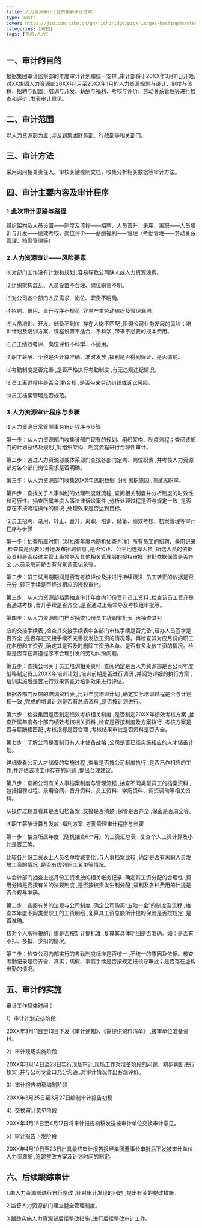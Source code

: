 ```yaml
---
title: 人力资源审计：我的最新审计方案
type: posts
cover: https://jsd.cdn.zzko.cn/gh/richbridge/picx-images-hosting@master/thumbnail/CPA-审计.jpg
categories: [审技]
tags: [专项,人力]
---
```


## 一、审计的目的

根据集团审计监察部的年度审计计划和统一安排 ,审计部将于20XX年3月11日开始,对XX集团人力资源部20XX年1月至20XX年1月的人力资源规划与设计、制度与流程、招聘与配置、培训与开发、薪酬与福利、考核与评价、劳动关系管理等进行检查和评价 ,发表审计意见。

## 二、审计范围

以人力资源部为主 ,涉及到集团财务部、行政部等相关部门。

## 三、审计方法

采用询问相关责任人、审核关键控制文档、收集分析相关数据等审计方法。

## 四、审计主要内容及审计程序

### 1.此次审计思路与路径

组织架构及人员设置——制度及流程——招聘、人员晋升、录用、离职——人员培训与开发——绩效考核、岗位评价——薪酬福利——管理（考勤管理——劳动关系管理、档案管理等）

### 2.人力资源审计——风险要素

⑴对部门工作没有计划和规划 ,容易导致公司缺人或人力资源浪费。

⑵组织架构混乱、人员设置不合理、岗位职责不明。

⑶对公司各个部门人员需求、岗位、职责不明确。

⑷招聘、录用、晋升程序不规范 ,容易产生劳动纠纷及管理漏洞。

⑸人员培训、开发、储备不到位 ,存在人岗不匹配 ,阻碍公司业务发展的风险；培训计划及培训方案、课程设置不适合、不科学 ,带来不必要的成本费用。

⑹员工绩效考评、岗位评价不科学、不适用。

⑺职工薪酬、个税是否计算准确、准时发放 ,福利是否得到保证、是否缴纳。

⑻考勤制度是否完善 ,是否严格执行考勤制度 ,有无违规违纪情况。

⑼员工离退程序是否合理\合规 ,是否带来劳动纠纷或诉讼风险。

⑽员工档案管理是否规范。

### 3.人力资源审计程序与步骤

⑴人力资源日常管理事务审计程序与步骤

第一步：从人力资源部门收集该部门现有的规划、组织架构、制度流程；查阅该部门的计划总结及规划 ,对组织架构、制度流程进行合理性审计。

第二步：通过人力资源部或体系部门查找各部门定岗、岗位职责 ,并考核人力资源部对各个部门岗位需求是否明确。

第三步：从人力资源部门收集20XX年离职数据 ,分析离职原因 ,测试离职率。

第四步：查找关于人事纠纷的处理制度就流程 ,查阅相关制度并分析制度的时效性和可行性。抽查所属年度人事法律诉讼案件 ,分析处理过程是否与规定一致 ,是否存在不按流程操作的情况 ,处理效果是否达到目标。

⑵员工招聘、录用、转正、晋升、离职、培训、储备、绩效考核、档案管理等审计程序与步骤

第一步：抽查所属时期（以抽查年度内随机抽查为准）所有员工的招聘、录用记录 ,检查其是否要公开地发布招聘信息 ,是否公正、公平地选择人员 ,所选人员的依据及资料是否经过主管上级领导及其他相关管理层的授权审批 ,审批依据保管是否齐全 ,人员录用前是否有背景调查记录等。

第二步：员工试用期期间是否有考核评价及并进行持续跟进 ,员工转正的依据是否充分 ,转正手续是否经过相应的授权审批。

第三步：从人力资源部档案抽查审计年度内10份晋升员工资料 ,检查该员工晋升是否通过考核 ,晋升手续是否齐全 ,是否通过上级领导及考核组审批等。

第四步：从人力资源部门档案抽查10份员工辞职审批表 ,再抽查其对

应的交接手续表 ,检查其交接手续表中各部门审核手续是否完备 ,经办人员签字是否齐全 ,是否存在交接手续不完善就发放工资的情况等。再检查其对应月份的职工花名册和工资表 ,确定其是否及时删除工资册名单。是否有多发放工资的情况。检查是否存在离退程序不合理引发的劳动纠纷问题。

第五步：查找公司关于员工培训相关资料 ,查阅确定是否人力资源部是否公司年度战略制定员工20XX年培训计划 ,培训前期是否进行调研 ,并阅览详细的执行方案 ,培训实施后是否进行效果调查对培训效果进行评估。

根据各部门反馈的培训资料表 ,比对年度培训计划 ,确定实际培训过程是否与计划相一致 ,完成的培训计划是否有总结资料 ,是否按计划进行。

第六步：检查集团是否制定绩效考核相关制度 ,是否制定20XX年绩效考核方案 ,抽查所属年度各个部门绩效考核相关资料 ,检查是否按制度及方案执行 ,考核方案是否与薪酬相匹配 ,考核指标是否合理 ,考核结果审批是否资料是否齐全。

第七步：了解公司是否制订有人才储备战略 ,公司是否已经实施相应的人才储备计划。

详细查看公司人才储备的实施过程 ,查看是否按公司制度执行 ,是否已作相应的工作,并评估该项工作存在的问题 ,提出合理建议。

第八步：查阅公司有关人事档案制度与管理流程 ,抽查不同类型员工的档案资料 ,包括招聘过程、录用合同、晋升资料、员工资料、学历资料、调资调动等相关资料。

从操作过程查看其是否归档备案 ,交接是否清楚 ,保管是否齐全 ,保密是否周全等。

⑶职工薪酬计算与发放 ,福利方案 ,考勤管理审计程序与步骤

第一步：抽查所属年度（随机抽查6个月）的工资汇总表 , 复查个人工资计算及小计是否正确。

比较各月份工资表上人员名单增减变化 ,与人事档案比较 ,确定是否有离职人员发放工资的情况 ,是否有虚列职工名单等情况。

从会计部门抽查上述月份工资发放的相关帐务记录 ,确定其工资分配的合理性 ,费用分摊是否按有关的法规制度 ,是否按权责发生制分配 ,福利及各种费用的计提是否合规与准确。

第二步：查阅有关的法规与公司制度 ,确定公司购买“五险一金”的制度及流程 ,抽查本年度不同类型职工的工资明细 ,复算其工资总额所计提的保险是否按规定 ,是否准确。

核对个人所得税的计提是否按新计提标准 ,复算其具体明细是否准确。如：是否有不扣、多扣、少扣的情况。

第三步：检查公司内部实行的考勤制度标准是否统一 ,不统一的原因及依据。核查考勤记录是否齐全、真实；病假、事假手续是否按规定报领导审批；是否存在虚构出勤的情况。

## 五、审计的实施

审计工作具体时间：

1）审计计划安排阶段

20XX年3月11日至13日下发《审计通知》、《需提供资料清单》 ,被审单位准备资料。

2）审计现场实施阶段

20XX年3月14日至23日实行现场审计,现场工作对准备阶段的问题、初步判断进行核实 ,并与公司专业口充分沟通 ,对审计情况作出客观评价。

3）审计报告初稿编制阶段

20XX年3月25日至3月27日编制审计报告初稿

4）交换审计意见阶段

20XX年4月15日至4月17日将审计报告初稿发送被审计单位交换审计意见。

5）审计报告下发阶段

20XX年4月19日至23日出具最终审计报告报经集团董事长审批后下发被审计单位-人力资源部 ,追踪整改方案及计划时间的制定。

## 六、后续跟踪审计

1.由人力资源部进行自行整改 ,针对审计发现的问题 ,提出有关的整改措施。

2.监督人力资源部门建立健全管理制度。

3.跟踪实施人力资源部后续整改措施 ,进行后续整改审计工作。